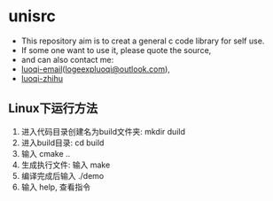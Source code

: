 # unisrc

- This repository aim is to creat a general c code library for self use.
- If some one want to use it, please quote the source, 
- and can also contact me:
- [luoqi-email](https://office.live.com/start/Outlook.aspx?ui=zh%2DCN&rs=CN)(logeexpluoqi@outlook.com), 
- [luoqi-zhihu](https://www.zhihu.com/people/logeexpluoqi)

## Linux下运行方法

1. 进入代码目录创建名为build文件夹: mkdir duild
2. 进入build目录: cd build
3. 输入 cmake ..
4. 生成执行文件: 输入 make
5. 编译完成后输入 ./demo
6. 输入 help, 查看指令
